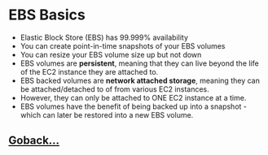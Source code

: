 # EBS Basics

- Elastic Block Store (EBS) has 99.999% availability
- You can create point-in-time snapshots of your EBS volumes
- You can resize your EBS volume size up but not down
- EBS volumes are **persistent**, meaning that they can live beyond the life of the EC2 instance they are attached to.
- EBS backed volumes are **network attached storage**, meaning they can be attached/detached to of from various EC2 instances.
- However, they can only be attached to ONE EC2 instance at a time.
- EBS volumes have the benefit of being backed up into a snapshot - which can later be restored into a new EBS volume.

## [Goback...](./index.md)